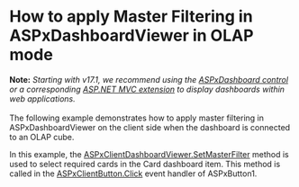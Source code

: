 # How to apply Master Filtering in ASPxDashboardViewer in OLAP mode


<strong>Note:</strong> <em>Starting with v17.1, we recommend using the <a href="https://documentation.devexpress.com/Dashboard/CustomDocument16976.aspx">ASPxDashboard control</a> or a corresponding <a href="https://documentation.devexpress.com/Dashboard/CustomDocument16977.aspx">ASP.NET MVC extension</a> to display dashboards within web applications.</em><br><br>The following example demonstrates how to apply master filtering in ASPxDashboardViewer on the client side when the dashboard is connected to an OLAP cube.
<p>In this example, the <a href="https://documentation.devexpress.com/Dashboard/DevExpressDashboardWebScriptsASPxClientDashboardViewer_SetMasterFiltertopic.aspx">ASPxClientDashboardViewer.SetMasterFilter</a> method is used to select required cards in the Card dashboard item. This method is called in the <a href="https://documentation.devexpress.com/AspNet/DevExpressWebASPxEditorsScriptsASPxClientButton_Clicktopic.aspx">ASPxClientButton.Click</a> event handler of ASPxButton1.</p>

<br/>


